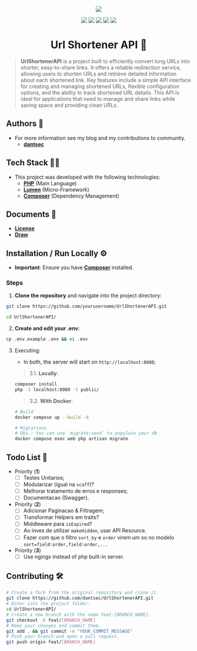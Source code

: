 <div align="center">
    <img src="https://i.imgur.com/WEPSHWd.png">
</div>

<p align="center">
    <img src="https://img.shields.io/github/license/dantsec/UrlShortenerAPI?color=black&logo=github&logoColor=white&style=for-the-badge">
    <img src="https://img.shields.io/github/issues/dantsec/UrlShortenerAPI?color=black&logo=github&logoColor=white&style=for-the-badge">
    <img src="https://img.shields.io/github/stars/dantsec/UrlShortenerAPI?color=black&label=STARS&logo=github&logoColor=white&style=for-the-badge">
    <img src="https://img.shields.io/github/forks/dantsec/UrlShortenerAPI?color=black&logo=github&logoColor=white&style=for-the-badge">
    <img src="https://img.shields.io/github/languages/code-size/dantsec/UrlShortenerAPI?color=black&logo=github&logoColor=white&style=for-the-badge">
</p>

<h1 align="center">
    Url Shortener API 🚀
</h1>

> **UrlShortenerAPI** is a project built to efficiently convert long URLs into shorter, easy-to-share links. It offers a reliable redirection service, allowing users to shorten URLs and retrieve detailed information about each shortened link. Key features include a simple API interface for creating and managing shortened URLs, flexible configuration options, and the ability to track shortened URL details. This API is ideal for applications that need to manage and share links while saving space and providing clean URLs.

## Authors 👥

- For more information see my blog and my contributions to community.
    - [**dantsec**](https://www.github.com/dantsec)

## Tech Stack 🧑‍💻

- This project was developed with the following technologies:
    - [**PHP**](https://www.php.net/) (Main Language)
    - [**Lumen**](https://lumen.laravel.com/) (Micro-Framework)
    - [**Composer**](https://getcomposer.org/) (Dependency Management)

## Documents 📂

- [**License**](./LICENSE)
- [**Draw**](./docs/url-shortener-api.excalidraw)

## Installation / Run Locally ⚙️

- **Important**: Ensure you have [**Composer**](https://getcomposer.org/) installed.

### Steps

1. **Clone the repository** and navigate into the project directory:

```bash
git clone https://github.com/yourusername/UrlShortenerAPI.git

cd UrlShortenerAPI/
```

2. **Create and edit your .env**:

```bash
cp .env.example .env && vi .env
```

3. Executing:
    - In both, the server will start on `http://localhost:8080`;

    > 3.1. **Locally**:

    ```bash
    composer install
    php -S localhost:8080 -t public/
    ```

    > 3.2. **With Docker**:

    ```bash
    # Build
    docker compose up --build -d

    # Migrations
    # Obs.: You can use `migrate:seed` to populate your db
    docker compose exec web php artisan migrate
    ```

## Todo List 📌

- Priority (**1**)
    - [ ] Testes Unitarios;
    - [ ] Modularizar (igual na `scaff`)?
    - [ ] Melhorar tratamento de erros e responses;
    - [ ] Documentacao (Swagger).
- Priority (**2**)
    - [ ] Adicionar Paginacao & Filtragem;
    - [ ] Transformar Helpers em traits?
    - [ ] Middleware para `isExpired`?
    - [ ] Ao inves de utilizar `makeHidden`, usar API Resource.
    - [ ] Fazer com que o filtro `sort_by` e `order` virem um so no modelo `sort=field:order,field:order,...`
- Priority (**3**)
    - [ ] Use ngingx instead of php built-in server.

## Contributing 🛠️

```bash
# Create a fork from the original repository and clone it.
git clone https://github.com/dantsec/UrlShortenerAPI.git
# Enter into the project folder.
cd UrlShortenerAPI/
# Create a new branch with the name feat-[BRANCH_NAME].
git checkout -b feat/[BRANCH_NAME]
# Make your changes and commit them.
git add . && git commit -m "YOUR_COMMIT_MESSAGE"
# Push your branch and open a pull request.
git push origin feat/[BRANCH_NAME]
```
